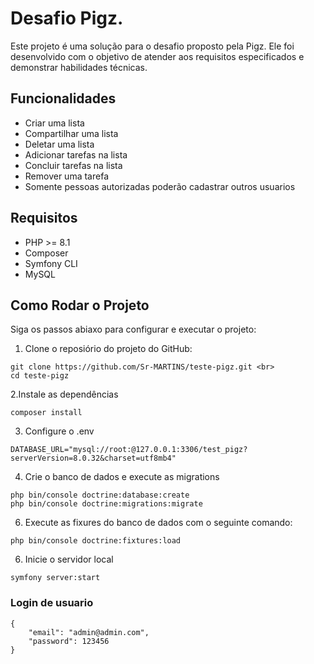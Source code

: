 # Desafio Pigz.
Este projeto é uma solução para o desafio proposto pela Pigz. Ele foi desenvolvido com o objetivo de atender aos requisitos especificados e demonstrar habilidades técnicas.

## Funcionalidades
+ Criar uma lista
+ Compartilhar uma lista
+ Deletar uma lista
+ Adicionar tarefas na lista
+ Concluir tarefas na lista
+ Remover uma tarefa
+ Somente pessoas autorizadas poderão cadastrar outros usuarios

## Requisitos

- PHP >= 8.1
- Composer
- Symfony CLI 
- MySQL 

## Como Rodar o Projeto 
Siga os passos abiaxo para configurar e executar o projeto:

1. Clone o reposiório do projeto do GitHub: 
```
git clone https://github.com/Sr-MARTINS/teste-pigz.git <br>
cd teste-pigz
```
2.Instale as dependências
```
composer install
```
3. Configure o .env
```
DATABASE_URL="mysql://root:@127.0.0.1:3306/test_pigz?serverVersion=8.0.32&charset=utf8mb4"
```
4. Crie o banco de dados e execute as migrations
```
php bin/console doctrine:database:create
php bin/console doctrine:migrations:migrate
```

6. Execute as fixures do banco de dados com o seguinte comando:
```
php bin/console doctrine:fixtures:load
```
6. Inicie o servidor local
```
symfony server:start
```
### Login de usuario
```
{
    "email": "admin@admin.com",
    "password": 123456
}
```
